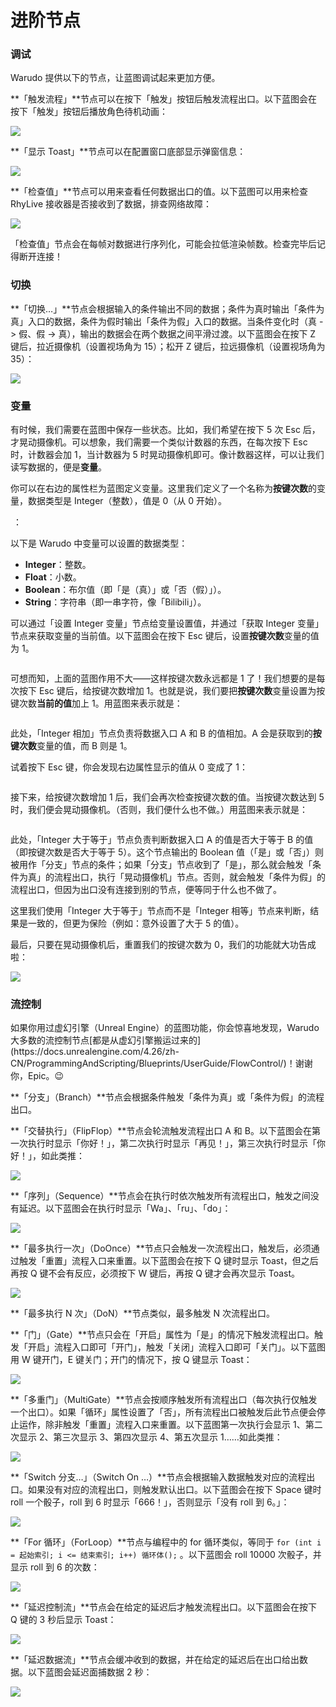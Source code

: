 # 进阶节点

### 调试

Warudo 提供以下的节点，让蓝图调试起来更加方便。

**「触发流程」**节点可以在按下「触发」按钮后触发流程出口。以下蓝图会在按下「触发」按钮后播放角色待机动画：

![](</images/image(5)(1)(1)(1)(2).png>)

**「显示 Toast」**节点可以在配置窗口底部显示弹窗信息：

![](</images/image(14)(1)(1).png>)

**「检查值」**节点可以用来查看任何数据出口的值。以下蓝图可以用来检查 RhyLive 接收器是否接收到了数据，排查网络故障：

****![](</images/image(17)(2).png>)****

<div className="hint hint-danger">
「检查值」节点会在每帧对数据进行序列化，可能会拉低渲染帧数。检查完毕后记得断开连接！
</div>

### **切换**

**「切换…」**节点会根据输入的条件输出不同的数据；条件为真时输出「条件为真」入口的数据，条件为假时输出「条件为假」入口的数据。当条件变化时（真 -> 假、假 -> 真），输出的数据会在两个数据之间平滑过渡。以下蓝图会在按下 Z 键后，拉近摄像机（设置视场角为 15）；松开 Z 键后，拉远摄像机（设置视场角为 35）：

![](</images/image(13)(2)(1).png>)

### 变量

有时候，我们需要在蓝图中保存一些状态。比如，我们希望在按下 5 次 Esc 后，才晃动摄像机。可以想象，我们需要一个类似计数器的东西，在每次按下 Esc 时，计数器会加 1，当计数器为 5 时晃动摄像机即可。像计数器这样，可以让我们读写数据的，便是**变量**。

你可以在右边的属性栏为蓝图定义变量。这里我们定义了一个名称为**按键次数**的变量，数据类型是 Integer（整数），值是 0（从 0 开始）。

<img src="/images/image(13)(1)(1).png" alt="" data-size="original" /> ：

<div className="hint hint-info">
以下是 Warudo 中变量可以设置的数据类型：

* **Integer**：整数。
* **Float**：小数。
* **Boolean**：布尔值（即「是（真）」或「否（假）」）。
* **String**：字符串（即一串字符，像「Bilibili」）。

</div>

可以通过「设置 Integer 变量」节点给变量设置值，并通过「获取 Integer 变量」节点来获取变量的当前值。以下蓝图会在按下 Esc 键后，设置**按键次数**变量的值为 1。

<img src="/images/image(10)(1)(1).png" alt="" data-size="original" />

可想而知，上面的蓝图作用不大——这样按键次数永远都是 1 了！我们想要的是每次按下 Esc 键后，给按键次数增加 1。也就是说，我们要把**按键次数**变量设置为按键次数**当前的值**加上 1。用蓝图来表示就是：

<img src="/images/image(6)(2)(1)(1).png" alt="" data-size="original" />

此处，「Integer 相加」节点负责将数据入口 A 和 B 的值相加。A 会是获取到的**按键次数**变量的值，而 B 则是 1。

试着按下 Esc 键，你会发现右边属性显示的值从 0 变成了 1：

<figure><img src="/images/image(3)(1)(1).png" alt="" /><figcaption></figcaption></figure>

接下来，给按键次数增加 1 后，我们会再次检查按键次数的值。当按键次数达到 5 时，我们便会晃动摄像机。（否则，我们便什么也不做。）用蓝图来表示就是：

<figure><img src="/images/image(2)(1)(3).png" alt="" /><figcaption></figcaption></figure>

此处，「Integer 大于等于」节点负责判断数据入口 A 的值是否大于等于 B 的值（即按键次数是否大于等于 5）。这个节点输出的 Boolean 值（「是」或「否」）则被用作「分支」节点的条件；如果「分支」节点收到了「是」，那么就会触发「条件为真」的流程出口，执行「晃动摄像机」节点。否则，就会触发「条件为假」的流程出口，但因为出口没有连接到别的节点，便等同于什么也不做了。

<div className="hint hint-info">
这里我们使用「Integer 大于等于」节点而不是「Integer 相等」节点来判断，结果是一致的，但更为保险（例如：意外设置了大于 5 的值）。
</div>

最后，只要在晃动摄像机后，重置我们的按键次数为 0，我们的功能就大功告成啦：

![](</images/image(12)(1)(1)(1).png>)

### 流控制

<div className="hint hint-info">
如果你用过虚幻引擎（Unreal Engine）的蓝图功能，你会惊喜地发现，Warudo 大多数的流控制节点[都是从虚幻引擎搬运过来的](https://docs.unrealengine.com/4.26/zh-CN/ProgrammingAndScripting/Blueprints/UserGuide/FlowControl/)！谢谢你，Epic。😉
</div>

**「分支」（Branch）**节点会根据条件触发「条件为真」或「条件为假」的流程出口。

**「交替执行」（FlipFlop）**节点会轮流触发流程出口 A 和 B。以下蓝图会在第一次执行时显示「你好！」，第二次执行时显示「再见！」，第三次执行时显示「你好！」，如此类推：

![](</images/image(7)(2).png>)

**「序列」（Sequence）**节点会在执行时依次触发所有流程出口，触发之间没有延迟。以下蓝图会在执行时显示「Wa」、「ru」、「do」：

![](</images/image(7)(3)(1).png>)

**「最多执行一次」（DoOnce）**节点只会触发一次流程出口，触发后，必须通过触发「重置」流程入口来重置。以下蓝图会在按下 Q 键时显示 Toast，但之后再按 Q 键不会有反应，必须按下 W 键后，再按 Q 键才会再次显示 Toast。

****![](</images/image(19)(1).png>)****

**「最多执行 N 次」（DoN）**节点类似，最多触发 N 次流程出口。

**「门」（Gate）**节点只会在「开启」属性为「是」的情况下触发流程出口。触发「开启」流程入口即可「开门」，触发「关闭」流程入口即可「关门」。以下蓝图用 W 键开门，E 键关门；开门的情况下，按 Q 键显示 Toast：

![](</images/image(9)(1)(1).png>)

**「多重门」（MultiGate）**节点会按顺序触发所有流程出口（每次执行仅触发一个出口）。如果「循环」属性设置了「否」，所有流程出口被触发后此节点便会停止运作，除非触发「重置」流程入口来重置。以下蓝图第一次执行会显示 1、第二次显示 2、第三次显示 3、第四次显示 4、第五次显示 1……如此类推：

![](</images/image(17)(1)(1).png>)

**「Switch 分支…」（Switch On …）**节点会根据输入数据触发对应的流程出口。如果没有对应的流程出口，则触发默认出口。以下蓝图会在按下 Space 键时 roll 一个骰子，roll 到 6 时显示「666！」，否则显示「没有 roll 到 6。」：

![](</images/image(18)(1)(1).png>)

**「For 循环」（ForLoop）**节点与编程中的 for 循环类似，等同于 `for (int i = 起始索引; i <= 结束索引; i++) 循环体();` 。以下蓝图会 roll 10000 次骰子，并显示 roll 到 6 的次数：

****![](</images/image(13)(1)(2).png>)****

**「延迟控制流」**节点会在给定的延迟后才触发流程出口。以下蓝图会在按下 Q 键的 3 秒后显示 Toast：

![](</images/image(3)(2).png>)

**「延迟数据流」**节点会缓冲收到的数据，并在给定的延迟后在出口给出数据。以下蓝图会延迟面捕数据 2 秒：

![](</images/image(4)(1)(2).png>)
